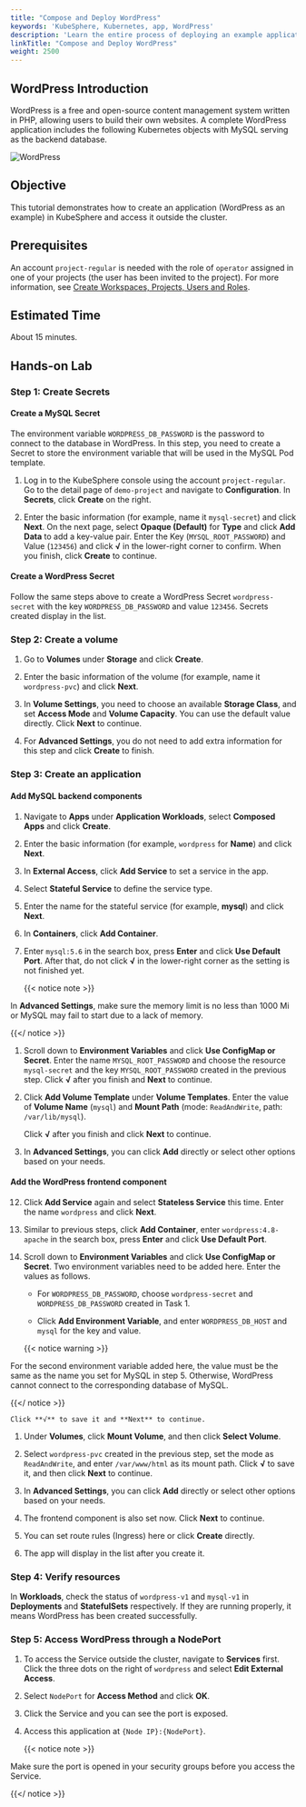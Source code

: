 ```yaml
---
title: "Compose and Deploy WordPress"
keywords: 'KubeSphere, Kubernetes, app, WordPress'
description: 'Learn the entire process of deploying an example application in KubeSphere, including credential creation, volume creation, and component settings.'
linkTitle: "Compose and Deploy WordPress"
weight: 2500
---
```


## WordPress Introduction

WordPress is a free and open-source content management system written in PHP, allowing users to build their own websites. A complete WordPress application includes the following Kubernetes objects with MySQL serving as the backend database.

![WordPress](/images/docs/quickstart/wordpress-deployment/WordPress.png)

## Objective

This tutorial demonstrates how to create an application (WordPress as an example) in KubeSphere and access it outside the cluster.

## Prerequisites

An account `project-regular` is needed with the role of `operator` assigned in one of your projects (the user has been invited to the project). For more information, see [Create Workspaces, Projects, Users and Roles](../create-workspace-and-project/).

## Estimated Time

About 15 minutes.

## Hands-on Lab

### Step 1: Create Secrets

#### Create a MySQL Secret

The environment variable `WORDPRESS_DB_PASSWORD` is the password to connect to the database in WordPress. In this step, you need to create a Secret to store the environment variable that will be used in the MySQL Pod template.

1. Log in to the KubeSphere console using the account `project-regular`. Go to the detail page of `demo-project` and navigate to **Configuration**. In **Secrets**, click **Create** on the right.

2. Enter the basic information (for example, name it `mysql-secret`) and click **Next**. On the next page, select **Opaque (Default)** for **Type** and click **Add Data** to add a key-value pair. Enter the Key (`MYSQL_ROOT_PASSWORD`) and Value (`123456`) and click **√** in the lower-right corner to confirm. When you finish, click **Create** to continue.

#### Create a WordPress Secret

Follow the same steps above to create a WordPress Secret `wordpress-secret` with the key `WORDPRESS_DB_PASSWORD` and value `123456`. Secrets created display in the list.

### Step 2: Create a volume

1. Go to **Volumes** under **Storage** and click **Create**.

2. Enter the basic information of the volume (for example, name it `wordpress-pvc`) and click **Next**.

3. In **Volume Settings**, you need to choose an available **Storage Class**, and set **Access Mode** and **Volume Capacity**. You can use the default value directly. Click **Next** to continue.

4. For **Advanced Settings**, you do not need to add extra information for this step and click **Create** to finish.

### Step 3: Create an application

#### Add MySQL backend components

1. Navigate to **Apps** under **Application Workloads**, select **Composed Apps** and click **Create**.

2. Enter the basic information (for example, `wordpress` for **Name**) and click **Next**.

3. In **External Access**, click **Add Service** to set a service in the app.

4. Select **Stateful Service** to define the service type.

5. Enter the name for the stateful service (for example, **mysql**) and click **Next**.

6. In **Containers**, click **Add Container**.

7. Enter `mysql:5.6` in the search box, press **Enter** and click **Use Default Port**. After that, do not click **√** in the lower-right corner as the setting is not finished yet.

   {{< notice note >}}

In **Advanced Settings**, make sure the memory limit is no less than 1000 Mi or MySQL may fail to start due to a lack of memory.

{{</ notice >}} 

1. Scroll down to **Environment Variables** and click **Use ConfigMap or Secret**. Enter the name `MYSQL_ROOT_PASSWORD` and choose the resource `mysql-secret` and the key `MYSQL_ROOT_PASSWORD` created in the previous step. Click **√** after you finish and **Next** to continue.

2. Click **Add Volume Template** under **Volume Templates**. Enter the value of **Volume Name** (`mysql`) and **Mount Path** (mode: `ReadAndWrite`, path: `/var/lib/mysql`).

   Click **√** after you finish and click **Next** to continue.

3.  In **Advanced Settings**, you can click **Add** directly or select other options based on your needs.

#### Add the WordPress frontend component

12. Click **Add Service** again and select **Stateless Service** this time. Enter the name `wordpress` and click **Next**.

13. Similar to previous steps, click **Add Container**, enter `wordpress:4.8-apache` in the search box, press **Enter** and click **Use Default Port**.

14. Scroll down to **Environment Variables** and click **Use ConfigMap or Secret**. Two environment variables need to be added here. Enter the values as follows.

    - For `WORDPRESS_DB_PASSWORD`, choose `wordpress-secret` and `WORDPRESS_DB_PASSWORD` created in Task 1.

    - Click **Add Environment Variable**, and enter `WORDPRESS_DB_HOST` and `mysql` for the key and value.

    {{< notice warning >}}

For the second environment variable added here, the value must be the same as the name you set for MySQL in step 5. Otherwise, WordPress cannot connect to the corresponding database of MySQL.

{{</ notice >}}
    
    Click **√** to save it and **Next** to continue.

1.  Under **Volumes**, click **Mount Volume**, and then click **Select Volume**.

2.  Select `wordpress-pvc` created in the previous step, set the mode as `ReadAndWrite`, and enter `/var/www/html` as its mount path. Click **√** to save it, and then click **Next** to continue.

3.  In **Advanced Settings**, you can click **Add** directly or select other options based on your needs.

4.  The frontend component is also set now. Click **Next** to continue.

5.  You can set route rules (Ingress) here or click **Create** directly.

6.  The app will display in the list after you create it.

### Step 4: Verify resources

In **Workloads**, check the status of `wordpress-v1` and `mysql-v1` in **Deployments** and **StatefulSets** respectively. If they are running properly, it means WordPress has been created successfully.

### Step 5: Access WordPress through a NodePort

1. To access the Service outside the cluster, navigate to **Services** first. Click the three dots on the right of `wordpress` and select **Edit External Access**.

2. Select `NodePort` for **Access Method** and click **OK**.

3. Click the Service and you can see the port is exposed.

4. Access this application at `{Node IP}:{NodePort}`.

   {{< notice note >}}

Make sure the port is opened in your security groups before you access the Service.

{{</ notice >}} 